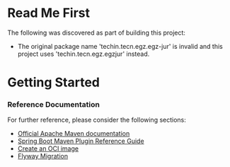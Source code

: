 # Read Me First
The following was discovered as part of building this project:

* The original package name 'techin.tecn.egz.egz-jur' is invalid and this project uses 'techin.tecn.egz.egzjur' instead.

# Getting Started

### Reference Documentation
For further reference, please consider the following sections:

* [Official Apache Maven documentation](https://maven.apache.org/guides/index.html)
* [Spring Boot Maven Plugin Reference Guide](https://docs.spring.io/spring-boot/docs/2.7.7/maven-plugin/reference/html/)
* [Create an OCI image](https://docs.spring.io/spring-boot/docs/2.7.7/maven-plugin/reference/html/#build-image)
* [Flyway Migration](https://docs.spring.io/spring-boot/docs/2.7.7/reference/htmlsingle/#howto.data-initialization.migration-tool.flyway)


